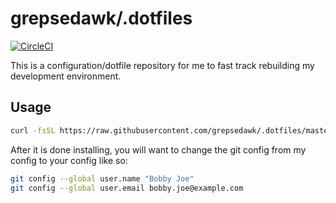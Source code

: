# grepsedawk/.dotfiles

[![CircleCI](https://circleci.com/gh/grepsedawk/.dotfiles.svg?style=svg)](https://circleci.com/gh/grepsedawk/.dotfiles)

This is a configuration/dotfile repository for me to fast track rebuilding my development environment.

## Usage

```bash
curl -fsSL https://raw.githubusercontent.com/grepsedawk/.dotfiles/master/install-scripts/install.sh | bash
```

After it is done installing, you will want to change the git config from my config to your config like so:

```bash
git config --global user.name "Bobby Joe"
git config --global user.email bobby.joe@example.com
```
